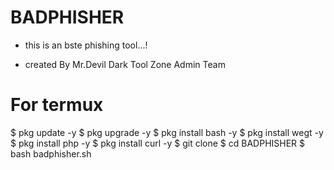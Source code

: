 # BADPHISHER

- this is an bste phishing tool...!

- created By Mr.Devil Dark Tool Zone Admin Team

# For termux

$ pkg update -y
$ pkg upgrade -y
$ pkg install bash -y
$ pkg install wegt -y
$ pkg install php -y
$ pkg install curl -y
$ git clone 
$ cd BADPHISHER
$ bash badphisher.sh

